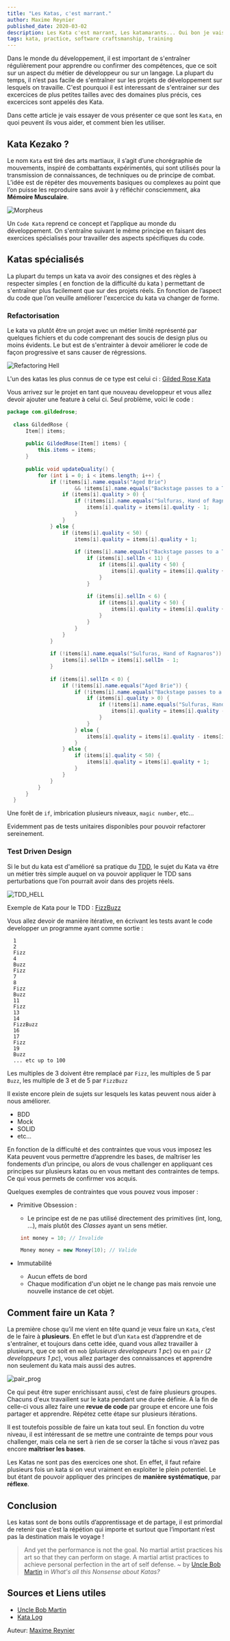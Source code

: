 ```yaml
---
title: "Les Katas, c'est marrant."
author: Maxime Reynier 
published_date: 2020-03-02
description: Les Kata c'est marrant, Les katamarants... Oui bon je vais vous expliquer.
tags: kata, practice, software craftsmanship, training
---
```


Dans le monde du développement, il est important de s'entraîner régulièrement pour apprendre ou confirmer des compétences, que ce soit sur un aspect du métier de développeur ou sur un langage.
La plupart du temps, il n’est pas facile de s'entraîner sur les projets de développement sur lesquels on travaille.
C'est pourquoi il est interessant de s'entrainer sur des excercices de plus petites tailles avec des domaines plus précis, ces excercices sont appelés des Kata.


Dans cette article je vais essayer de vous présenter ce que sont les `Kata`, en quoi peuvent ils vous aider, et comment bien les utiliser.


## Kata Kezako ?

Le nom `Kata` est tiré des arts martiaux, il s’agit d’une chorégraphie de mouvements, inspiré de combattants expérimentés, qui sont utilisés pour la transmission de connaissances, de techniques ou de principe de combat.
L’idée est de répéter des mouvements basiques ou complexes au point que l’on puisse les reproduire sans avoir à y réfléchir consciemment, aka **Mémoire Musculaire**.

![Morpheus](/images/2020/03/katamarrant/morpheus.gif)

Un `Code Kata` reprend ce concept et l’applique au monde du développement. On s'entraîne suivant le même principe en faisant des exercices spécialisés pour travailler des aspects spécifiques du code. 

## Katas spécialisés  

La plupart du temps un kata va avoir des consignes et des règles à respecter simples ( en fonction de la difficulté du kata ) permettant de s'entraîner plus facilement que sur des projets réels.
En fonction de l’aspect du code que l’on veuille améliorer l'excercice du kata va changer de forme.

### Refactorisation

Le kata va plutôt être un projet avec un métier limité représenté par quelques fichiers et du code comprenant des soucis de design plus ou moins évidents.
Le but est de s'entrainter à devoir améliorer le code de façon progressive et sans causer de régressions.

![Refactoring Hell](/images/2020/03/katamarrant/refactoring_hell.gif)

L'un des katas les plus connus de ce type est celui ci : [Gilded Rose Kata](https://github.com/emilybache/GildedRose-Refactoring-Kata)

Vous arrivez sur le projet en tant que nouveau developpeur et vous allez devoir ajouter une feature à celui ci.
Seul problème, voici le code :

```java
package com.gildedrose;
  
  class GildedRose {
      Item[] items;
  
      public GildedRose(Item[] items) {
          this.items = items;
      }
  
      public void updateQuality() {
          for (int i = 0; i < items.length; i++) {
              if (!items[i].name.equals("Aged Brie")
                      && !items[i].name.equals("Backstage passes to a TAFKAL80ETC concert")) {
                  if (items[i].quality > 0) {
                      if (!items[i].name.equals("Sulfuras, Hand of Ragnaros")) {
                          items[i].quality = items[i].quality - 1;
                      }
                  }
              } else {
                  if (items[i].quality < 50) {
                      items[i].quality = items[i].quality + 1;
  
                      if (items[i].name.equals("Backstage passes to a TAFKAL80ETC concert")) {
                          if (items[i].sellIn < 11) {
                              if (items[i].quality < 50) {
                                  items[i].quality = items[i].quality + 1;
                              }
                          }
  
                          if (items[i].sellIn < 6) {
                              if (items[i].quality < 50) {
                                  items[i].quality = items[i].quality + 1;
                              }
                          }
                      }
                  }
              }
  
              if (!items[i].name.equals("Sulfuras, Hand of Ragnaros")) {
                  items[i].sellIn = items[i].sellIn - 1;
              }
  
              if (items[i].sellIn < 0) {
                  if (!items[i].name.equals("Aged Brie")) {
                      if (!items[i].name.equals("Backstage passes to a TAFKAL80ETC concert")) {
                          if (items[i].quality > 0) {
                              if (!items[i].name.equals("Sulfuras, Hand of Ragnaros")) {
                                  items[i].quality = items[i].quality - 1;
                              }
                          }
                      } else {
                          items[i].quality = items[i].quality - items[i].quality;
                      }
                  } else {
                      if (items[i].quality < 50) {
                          items[i].quality = items[i].quality + 1;
                      }
                  }
              }
          }
      }
  }
```
Une forêt de `if`, imbrication plusieurs niveaux, `magic number`, etc... 

Evidemment pas de tests unitaires disponibles pour pouvoir refactorer sereinement.

### Test Driven Design

Si le but du kata est d'amélioré sa pratique du [TDD](https://fr.wikipedia.org/wiki/Test_driven_development), le sujet du Kata va être un métier très  simple auquel on va pouvoir appliquer le TDD sans perturbations que l’on pourrait avoir dans des projets réels.

![TDD_HELL](/images/2020/03/katamarrant/tdd_hell.png)

Exemple de Kata pour le TDD : [FizzBuzz](http://codingdojo.org/kata/FizzBuzz/)

Vous allez devoir de manière itérative, en écrivant les tests avant le code developper un programme ayant comme sortie : 

```
  1
  2
  Fizz
  4
  Buzz
  Fizz
  7
  8
  Fizz
  Buzz
  11
  Fizz
  13
  14
  FizzBuzz
  16
  17
  Fizz
  19
  Buzz
  ... etc up to 100
  ```
  
  Les multiples de 3 doivent être remplacé par `Fizz`, les multiples de 5 par `Buzz`, les multiple de 3 et de 5 par `FizzBuzz`

Il existe encore plein de sujets sur lesquels les katas peuvent nous aider à nous améliorer.

* BDD
* Mock
* SOLID
* etc...

En fonction de la difficulté et des contraintes que vous vous imposez les Kata peuvent vous permettre d’apprendre les bases,
 de maîtriser les fondements d’un principe, ou alors de vous challenger en appliquant ces principes sur plusieurs katas ou en vous mettant des contraintes de temps.
 Ce qui vous permets de confirmer vos acquis.
 
 Quelques exemples de contraintes que vous pouvez vous imposer : 
 
 * Primitive Obsession :
    * Le principe est de ne pas utilisé directement des primitives (int, long, ...), mais plutôt des _Classes_ ayant un sens métier.
    ```java
     int money = 10; // Invalide
    ``` 
    
    ```java
     Money money = new Money(10); // Valide
    ```
 * Immutabilité
    * Aucun effets de bord
    * Chaque modification d'un objet ne le change pas mais renvoie une nouvelle instance de cet objet.
    
## Comment faire un Kata ? 

La première chose qu’il me vient en tête quand je veux faire un `Kata`, c’est de le faire à **plusieurs**.
En effet le but d’un `Kata` est d’apprendre et de s'entraîner, et toujours dans cette idée, quand vous allez travailler à plusieurs, que ce soit en `mob` (_plusieurs developpeurs 1 pc_) ou en `pair` (_2 developpeurs 1 pc_),
 vous allez partager des connaissances et apprendre non seulement du kata mais aussi des autres.

![pair_prog](/images/2020/03/katamarrant/pair_prog.gif)

Ce qui peut être super enrichissant aussi, c’est de faire plusieurs groupes. Chacuns d'eux travaillent sur le kata pendant une durée définie.
A la fin de celle-ci vous allez faire une **revue de code** par groupe et encore une fois partager et apprendre. Répétez cette étape sur plusieurs itérations.

Il est toutefois possible de faire un kata tout seul. En fonction du votre niveau, il est intéressant de se mettre une contrainte de temps pour vous challenger, mais cela ne sert à rien de se corser la tâche si vous n’avez pas encore **maîtriser les bases**.

Les Katas ne sont pas des exercices one shot. En effet, il faut refaire plusieurs fois un kata si on veut vraiment en exploiter le plein potentiel. Le but étant de pouvoir appliquer des principes de **manière systématique**, par **réflexe**. 

## Conclusion   

Les katas sont de bons outils d’apprentissage et de partage, il est primordial de retenir que c’est la répétion qui importe et surtout que l’important n’est pas la destination mais le voyage !

> And yet the performance is not the goal. No martial artist practices his art so that they can perform on stage. A martial artist practices to achieve personal perfection in the art of self defense.
 ~ by [Uncle Bob Martin](https://sites.google.com/site/unclebobconsultingllc/home/articles/what-s-all-this-nonsense-about-katas) in _What's all this Nonsense about Katas?_


## Sources et Liens utiles

- [Uncle Bob Martin](https://blog.cleancoder.com/)
- [Kata Log](https://kata-log.rocks/)

Auteur: [Maxime Reynier](https://maximernr.github.io)



